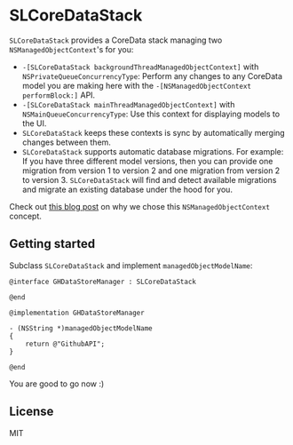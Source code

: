 # SLCoreDataStack

`SLCoreDataStack` provides a CoreData stack managing two `NSManagedObjectContext`'s for you:

* `-[SLCoreDataStack backgroundThreadManagedObjectContext]` with `NSPrivateQueueConcurrencyType`: Perform any changes to any CoreData model you are making here with the `-[NSManagedObjectContext performBlock:]` API.
* `-[SLCoreDataStack mainThreadManagedObjectContext]` with `NSMainQueueConcurrencyType`: Use this context for displaying models to the UI.
* `SLCoreDataStack` keeps these contexts is sync by automatically merging changes between them.
* `SLCoreDataStack` supports automatic database migrations. For example: If you have three different model versions, then you can provide one migration from version 1 to version 2 and one migration from version 2 to version 3. `SLCoreDataStack` will find and detect available migrations and migrate an existing database under the hood for you.

Check out [this blog post](http://floriankugler.com/blog/2013/4/29/concurrent-core-data-stack-performance-shootout) on why we chose this `NSManagedObjectContext` concept.

## Getting started

Subclass `SLCoreDataStack` and implement `managedObjectModelName`:

```
@interface GHDataStoreManager : SLCoreDataStack

@end

@implementation GHDataStoreManager

- (NSString *)managedObjectModelName
{
    return @"GithubAPI";
}

@end
```

You are good to go now :)

## License

MIT
